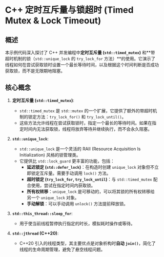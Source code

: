 
# C++ 定时互斥量与锁超时 (Timed Mutex & Lock Timeout)

## 概述

本示例代码深入探讨了 C++ 并发编程中**定时互斥量 (`std::timed_mutex`)** 和**带超时机制的锁（`std::unique_lock` 的 `try_lock_for` 方法）**的使用。它演示了线程如何在尝试获取锁时设置一个最长等待时间，以及根据这个时间判断是否成功获取锁，而不是无限期地阻塞。

## 核心概念

1. **定时互斥量 (`std::timed_mutex`)**:

   * `std::timed_mutex` 是 `std::mutex` 的一个扩展，它提供了额外的带超时机制的锁定方法：`try_lock_for()` 和 `try_lock_until()`。
   * 这些方法允许线程在尝试获取锁时，指定一个最长的等待时间。如果在指定时间内无法获取锁，线程将放弃等待并继续执行，而不会永久阻塞。
2. **`std::unique_lock`**:

   * `std::unique_lock` 是一个灵活的 RAII (Resource Acquisition Is Initialization) 风格的锁管理类。
   * 它提供比 `std::lock_guard` 更丰富的功能，包括：
     * **延迟锁定 (`std::defer_lock`)**：在构造时创建 `unique_lock` 对象但不立即锁定互斥量。需要手动调用 `lock()` 方法。
     * **超时锁定 (`try_lock_for`, `try_lock_until`)**：与 `std::timed_mutex` 配合使用，尝试在指定时间内获取锁。
     * **所有权转移**：`unique_lock` 是可移动的，可以将其锁的所有权转移给另一个 `unique_lock` 对象。
     * **手动解锁**：可以手动调用 `unlock()` 方法提前释放锁。
3. **`std::this_thread::sleep_for`**:

   * 用于使当前线程暂停执行指定的时长，模拟耗时操作或等待。
4. **`std::jthread` (C++20)**:

   * C++20 引入的线程类型，其主要优点是对象析构时**自动 `join()`**，简化了线程的生命周期管理，避免了悬空线程问题。
